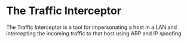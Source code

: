 # The Traffic Interceptor
The Traffic Interceptor is a tool for impersonating a host in a LAN and intercepting the incoming traffic to that host using ARP and IP spoofing
